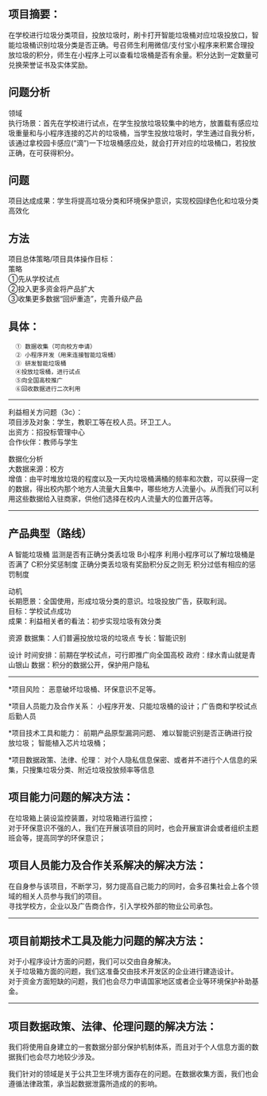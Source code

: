 ## 项目摘要：  
在学校进行垃圾分类项目，投放垃圾时，刷卡打开智能垃圾桶对应垃圾投放口，智能垃圾桶识别垃圾分类是否正确。号召师生利用微信/支付宝小程序来积累合理投放垃圾的积分，师生在小程序上可以查看垃圾桶是否有余量。积分达到一定数量可兑换荣誉证书及实体奖励。

## 问题分析  
领域  
执行场景：首先在学校进行试点，在学生投放垃圾较集中的地方，放置载有感应垃圾重量和与小程序连接的芯片的垃圾桶，当学生投放垃圾时，学生通过自我分析，该通过拿校园卡感应(“滴”)一下垃圾桶感应处，就会打开对应的垃圾桶口，若投放正确，在可获得积分。

## 问题  
项目达成成果：学生将提高垃圾分类和环境保护意识，实现校园绿色化和垃圾分类高效化

## 方法
项目总体策略/项目具体操作目标：  
策略  
①先从学校试点   
②投入更多资金将产品扩大   
③收集更多数据“回炉重造”，完善升级产品  

## 具体：  
      ① 数据收集（可向校方申请）  
      ② 小程序开发（用来连接智能垃圾桶）  
      ③ 研发智能垃圾桶  
      ④投放垃圾桶，进行试点  
      ⑤向全国高校推广  
      ⑥回收数据进行二次利用  

****
利益相关方问题（3c）：  
项目涉及对象：学生，教职工等在校人员。环卫工人。  
出资方：招投标管理中心  
合作伙伴：教师与学生  

数据化分析  
大数据来源：校方  
增值：由平时堆放垃圾的程度以及一天内垃圾桶满桶的频率和次数，可以获得一定的数据，得出校内那个地方人流量大且集中，哪些地方人流量小。从而我们可以利用这些数据给入驻商家，供他们选择在校内人流量大的位置开店等。

****
## 产品典型（路线）
A 智能垃圾桶 监测是否有正确分类丢垃圾
B小程序  利用小程序可以了解垃圾桶是否满了
C积分奖惩制度 正确分类丢垃圾有奖励积分反之则无 积分过低有相应的惩罚制度

动机  
长期愿景：全国使用，形成垃圾分类的意识。垃圾投放广告，获取利润。  
目标：学校试点成功  
成果：利益相关者的看法：初步实现垃圾有效分类

资源
数据集：人们普遍投放垃圾的垃圾点
专长：智能识别

设计
时间安排：前期在学校试点，可行即推广向全国高校
政府：绿水青山就是青山银山
数据：积分的数据公开，保护用户隐私

*****
*项目风险：
恶意破坏垃圾桶、环保意识不足等。

*项目人员能力及合作关系：
小程序开发、只能垃圾桶的设计；广告商和学校试点后勤人员

*项目技术工具和能力：
前期产品原型漏洞问题、 难以智能识别是否正确进行投放垃圾；
智能植入芯片垃圾桶；

*项目数据政策、法律、伦理：
对个人隐私信息保密、或者并不进行个人信息的采集，只搜集垃圾分类、附近垃圾投放频率等信息

## 项目能力问题的解决方法：  
在垃圾箱上装设监控装置，对垃圾箱进行监控；  
对于环保意识不强的人，我们在开展该项目的同时，也会开展宣讲会或者组织主题班会等，提高同学的环保意识；  
  
## 项目人员能力及合作关系解决的解决方法：  
在自身参与该项目，不断学习，努力提高自己能力的同时，会多召集社会上各个领域的相关人员参与我们的项目。    
寻找学校方，企业以及广告商合作，引入学校外部的物业公司承包。  

****
## 项目前期技术工具及能力问题的解决方法：  
对于小程序设计方面的问题，我们可以交由自身解决。  
关于垃圾箱方面的问题，我们这准备交由技术开发区的企业进行建造设计。  
对于资金方面短缺的问题，我们也会尽力申请国家地区或者企业等环境保护补助基金。  
****
## 项目数据政策、法律、伦理问题的解决方法：  
我们将使用自身建立的一套数据分部分保护机制体系，而且对于个人信息方面的数据我们也会尽力地较少涉及。  

我们针对的领域是关于公共卫生环境方面存在的问题。在数据收集方面，我们也会遵循法律政策，承当起数据泄露所造成的的影响。

